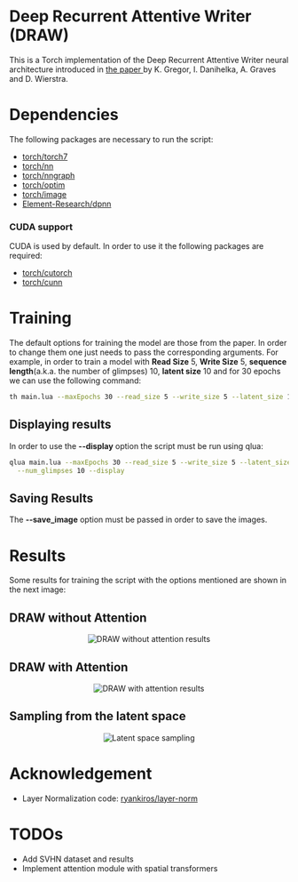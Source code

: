 
# Deep Recurrent Attentive Writer (DRAW)
  This is a Torch implementation of the Deep Recurrent Attentive Writer neural architecture introduced in
  [the paper ](https://arxiv.org/abs/1502.04623)
  by K. Gregor, I. Danihelka, A. Graves and D. Wierstra.

# Dependencies

The following packages are necessary to run the script:

- [torch/torch7](https://github.com/torch/torch7)
- [torch/nn](https://github.com/torch/nn)
- [torch/nngraph](https://github.com/torch/nngraph)
- [torch/optim](https://github.com/torch/optim)
- [torch/image](https://github.com/torch/image)
- [Element-Research/dpnn](https://github.com/Element-Research/dpnn)


### CUDA support

CUDA is used by default. In order to use it the following packages are required:

- [torch/cutorch](https://github.com/torch/cutorch)
- [torch/cunn](https://github.com/torch/cunn)

# Training

The default options for training the model are those from the paper. In order to change them
one just needs to pass the corresponding arguments. For example, in order to train a model
with **Read Size** 5, **Write Size** 5, **sequence length**(a.k.a. the number of glimpses) 10,
**latent size** 10 and for 30 epochs we can use the following command:

```bash
th main.lua --maxEpochs 30 --read_size 5 --write_size 5 --latent_size 10 --batch_size 64 --num_glimpses 10
```

## Displaying results

In order to use the **--display** option the script must be run using qlua:
```bash
qlua main.lua --maxEpochs 30 --read_size 5 --write_size 5 --latent_size 10 --batch_size 64 \
  --num_glimpses 10 --display
```

## Saving Results

The **--save_image** option must be passed in order to save the images.

# Results

Some results for training the script with the options mentioned are shown in the next image:

## DRAW without Attention
<p align="center">
  <img src="https://cloud.githubusercontent.com/assets/5918727/21425746/93379cb2-c853-11e6-9431-0bfeb29ef1b9.gif"
  alt="DRAW without attention results"/>
</p>

## DRAW with Attention
<p align="center">
  <img src="https://cloud.githubusercontent.com/assets/5918727/21425681/55e9006c-c853-11e6-96d1-2dfb79796d76.gif"
  alt="DRAW with attention results"/>
</p>

## Sampling from the latent space
<p align="center">
  <img src="https://cloud.githubusercontent.com/assets/5918727/21425788/d33fe72e-c853-11e6-9520-a2c3a2523529.gif"
  alt="Latent space sampling"/>
</p>

# Acknowledgement

- Layer Normalization code: [ryankiros/layer-norm](https://github.com/ryankiros/layer-norm)

# TODOs

- Add SVHN dataset and results
- Implement attention module with spatial transformers
